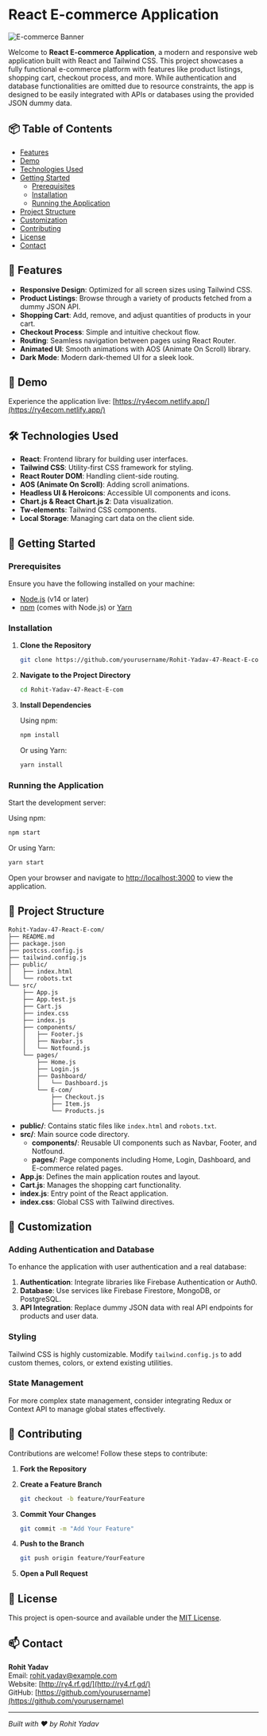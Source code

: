 #  React E-commerce Application

![E-commerce Banner](https://ry4ecom.netlify.app/banner-image.png)

Welcome to **React E-commerce Application**, a modern and responsive web application built with React and Tailwind CSS. This project showcases a fully functional e-commerce platform with features like product listings, shopping cart, checkout process, and more. While authentication and database functionalities are omitted due to resource constraints, the app is designed to be easily integrated with APIs or databases using the provided JSON dummy data.

## 📦 Table of Contents

- [Features](#features)
- [Demo](#demo)
- [Technologies Used](#technologies-used)
- [Getting Started](#getting-started)
  - [Prerequisites](#prerequisites)
  - [Installation](#installation)
  - [Running the Application](#running-the-application)
- [Project Structure](#project-structure)
- [Customization](#customization)
- [Contributing](#contributing)
- [License](#license)
- [Contact](#contact)

## 🚀 Features

- **Responsive Design**: Optimized for all screen sizes using Tailwind CSS.
- **Product Listings**: Browse through a variety of products fetched from a dummy JSON API.
- **Shopping Cart**: Add, remove, and adjust quantities of products in your cart.
- **Checkout Process**: Simple and intuitive checkout flow.
- **Routing**: Seamless navigation between pages using React Router.
- **Animated UI**: Smooth animations with AOS (Animate On Scroll) library.
- **Dark Mode**: Modern dark-themed UI for a sleek look.

## 🎥 Demo

Experience the application live: [https://ry4ecom.netlify.app/](https://ry4ecom.netlify.app/)

## 🛠️ Technologies Used

- **React**: Frontend library for building user interfaces.
- **Tailwind CSS**: Utility-first CSS framework for styling.
- **React Router DOM**: Handling client-side routing.
- **AOS (Animate On Scroll)**: Adding scroll animations.
- **Headless UI & Heroicons**: Accessible UI components and icons.
- **Chart.js & React Chart.js 2**: Data visualization.
- **Tw-elements**: Tailwind CSS components.
- **Local Storage**: Managing cart data on the client side.

## 🏁 Getting Started

### Prerequisites

Ensure you have the following installed on your machine:

- [Node.js](https://nodejs.org/) (v14 or later)
- [npm](https://www.npmjs.com/) (comes with Node.js) or [Yarn](https://yarnpkg.com/)

### Installation

1. **Clone the Repository**

   ```bash
   git clone https://github.com/yourusername/Rohit-Yadav-47-React-E-com.git
   ```

2. **Navigate to the Project Directory**

   ```bash
   cd Rohit-Yadav-47-React-E-com
   ```

3. **Install Dependencies**

   Using npm:

   ```bash
   npm install
   ```

   Or using Yarn:

   ```bash
   yarn install
   ```

### Running the Application

Start the development server:

Using npm:

```bash
npm start
```

Or using Yarn:

```bash
yarn start
```

Open your browser and navigate to [http://localhost:3000](http://localhost:3000) to view the application.

## 📂 Project Structure

```
Rohit-Yadav-47-React-E-com/
├── README.md
├── package.json
├── postcss.config.js
├── tailwind.config.js
├── public/
│   ├── index.html
│   └── robots.txt
└── src/
    ├── App.js
    ├── App.test.js
    ├── Cart.js
    ├── index.css
    ├── index.js
    ├── components/
    │   ├── Footer.js
    │   ├── Navbar.js
    │   └── Notfound.js
    └── pages/
        ├── Home.js
        ├── Login.js
        ├── Dashboard/
        │   └── Dashboard.js
        └── E-com/
            ├── Checkout.js
            ├── Item.js
            └── Products.js
```

- **public/**: Contains static files like `index.html` and `robots.txt`.
- **src/**: Main source code directory.
  - **components/**: Reusable UI components such as Navbar, Footer, and Notfound.
  - **pages/**: Page components including Home, Login, Dashboard, and E-commerce related pages.
- **App.js**: Defines the main application routes and layout.
- **Cart.js**: Manages the shopping cart functionality.
- **index.js**: Entry point of the React application.
- **index.css**: Global CSS with Tailwind directives.

## 🔧 Customization

### Adding Authentication and Database

To enhance the application with user authentication and a real database:

1. **Authentication**: Integrate libraries like Firebase Authentication or Auth0.
2. **Database**: Use services like Firebase Firestore, MongoDB, or PostgreSQL.
3. **API Integration**: Replace dummy JSON data with real API endpoints for products and user data.

### Styling

Tailwind CSS is highly customizable. Modify `tailwind.config.js` to add custom themes, colors, or extend existing utilities.

### State Management

For more complex state management, consider integrating Redux or Context API to manage global states effectively.

## 🤝 Contributing

Contributions are welcome! Follow these steps to contribute:

1. **Fork the Repository**

2. **Create a Feature Branch**

   ```bash
   git checkout -b feature/YourFeature
   ```

3. **Commit Your Changes**

   ```bash
   git commit -m "Add Your Feature"
   ```

4. **Push to the Branch**

   ```bash
   git push origin feature/YourFeature
   ```

5. **Open a Pull Request**

## 📜 License

This project is open-source and available under the [MIT License](LICENSE).

## 📫 Contact

**Rohit Yadav**  
Email: [rohit.yadav@example.com](mailto:rohit.yadav@example.com)  
Website: [http://ry4.rf.gd/](http://ry4.rf.gd/)  
GitHub: [https://github.com/yourusername](https://github.com/yourusername)

---

*Built with ❤️ by Rohit Yadav*
